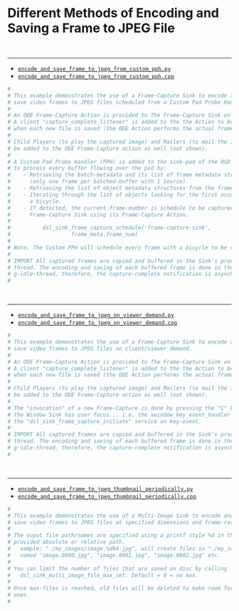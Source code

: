 # Different Methods of Encoding and Saving a Frame to JPEG File

<br>

---

* [`encode_and_save_frame_to_jpeg_from_custom_pph.py`](/examples/python/encode_and_save_frame_to_jpeg_from_custom_pph.py)
* [`encode_and_save_frame_to_jpeg_from_custom_pph.cpp`](/examples/cpp/encode_and_save_frame_to_jpeg_from_custom_pph.cpp)

```python
#
# This example demonstrates the use of a Frame-Capture Sink to encode and
# save video frames to JPEG files scheduled from a Custom Pad Probe Handler (PPH).
#
# An ODE Frame-Capture Action is provided to The Frame-Capture Sink on creation.
# A client "capture_complete_listener" is added to the the Action to be notified
# when each new file is saved (the ODE Action performs the actual frame-capture).
#
# Child Players (to play the captured image) and Mailers (to mail the image) can
# be added to the ODE Frame-Capture action as well (not shown).
#
# A Custom Pad Probe Handler (PPH) is added to the sink-pad of the OSD component
# to process every buffer flowing over the pad by:
#    - Retrieving the batch-metadata and its list of frame metadata structures
#      (only one frame per batched-buffer with 1 Source)
#    - Retrieving the list of object metadata structures from the frame metadata.
#    - Iterating through the list of objects looking for the first occurrence of
#      a bicycle. 
#    - If detected, the current frame-number is schedule to be captured by the
#      Frame-Capture Sink using its Frame-Capture Action.
#
#          dsl_sink_frame_capture_schedule('frame-capture-sink', 
#                   frame_meta.frame_num)
#
# Note: The Custom PPH will schedule every frame with a bicycle to be captured!
#
# IMPORT All captured frames are copied and buffered in the Sink's processing
# thread. The encoding and saving of each buffered frame is done in the 
# g-idle-thread, therefore, the capture-complete notification is asynchronous.
#
```
<br>

---

* [`encode_and_save_frame_to_jpeg_on_viewer_demand.py`](/examples/python/encode_and_save_frame_to_jpeg_on_viewer_demand.py)
* [`encode_and_save_frame_to_jpeg_on_viewer_demand.cpp`](/examples/cpp/encode_and_save_frame_to_jpeg_on_viewer_demand.cpp)

```python
#
# This example demonstrates the use of a Frame-Capture Sink to encode and
# save video frames to JPEG files on client/viewer demand.
#
# An ODE Frame-Capture Action is provided to The Frame-Capture Sink on creation.
# A client "capture_complete_listener" is added to the the Action to be notified
# when each new file is saved (the ODE Action performs the actual frame-capture).
#
# Child Players (to play the captured image) and Mailers (to mail the image) can
# be added to the ODE Frame-Capture action as well (not shown).
#
# The "invocation" of a new Frame-Capture is done by pressing the "C" key while 
# the Window Sink has user focus... i.e. the xwindow_key_event_handler will call
# the "dsl_sink_frame_capture_initiate" service on key-event.
#
# IMPORT All captured frames are copied and buffered in the Sink's processing
# thread. The encoding and saving of each buffered frame is done in the 
# g-idle-thread, therefore, the capture-complete notification is asynchronous.
#
```
<br>

---

* [`encode_and_save_frame_to_jpeg_thumbnail_periodically.py`](/examples/python/encode_and_save_frame_to_jpeg_thumbnail_periodically.py)
* [`encode_and_save_frame_to_jpeg_thumbnail_periodically.cpp`](/examples/cpp/encode_and_save_frame_to_jpeg_thumbnail_periodically.cpp)

```python
#
# This example demonstrates the use of a Multi-Image Sink to encode and
# save video frames to JPEG files at specified dimensions and frame-rate.
#
# The ouput file path/names are specified using a printf style %d in the 
# provided absolute or relative path. 
#   eample: "./my_images/image.%d04.jpg", will create files in "./my_images/"
#   named "image.0000.jpg", "image.0001.jpg", "image.0002.jpg" etc.
#
# You can limit the number of files that are saved on disc by calling
#   dsl_sink_multi_image_file_max_set. Default = 0 = no max.
#
# Once max-files is reached, old files will be deleted to make room for new
# ones.
#
```



